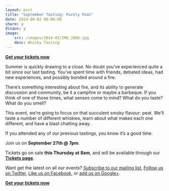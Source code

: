 ```yaml
---
layout: post
title: "September Tasting: Purely Peat"
date: 2014-09-02 08:00:00
share: y
disqus: y
image: 
    src: /images/2014-03/IMG_2866.jpg
    desc: Whisky Tasting
---
```


**[Get your tickets now][1]**

Summer is quickly drawing to a close. No doubt you’ve experienced quite a bit since our last tasting. You’ve spent time with friends, debated ideas, had new experiences, and possibly bonded around a fire.

There’s something interesting about fire, and its ability to generate discussion and community, be it a campfire or maybe a barbeque. If you think of one of those times, what senses come to mind? What do you taste? What do you smell?

This event, we’re going to focus on that succulent smoky flavour: peat. We’ll taste a number of different whiskies, learn about what makes each one different, and have a blast chatting away.

If you attended any of our previous tastings, you know it’s a good time. 

Join us on **September 27th @ 7pm**.

Tickets go on sale **this Thursday at 8am**, and will be available through our **[Tickets page][1]**. 

Want get the latest on all our events? [Subscribe to our mailing list][2], [Follow us on Twitter][3], [Like us on Facebook][4], or [add us on Google+][5].

**[Get your tickets now][1]**

  [1]: /tickets/
  [2]: /subscribe/
  [3]: http://twitter.com/whiskydev
  [4]: http://www.facebook.com/whiskydev
  [5]: http://plus.google.com/+Whiskydev
